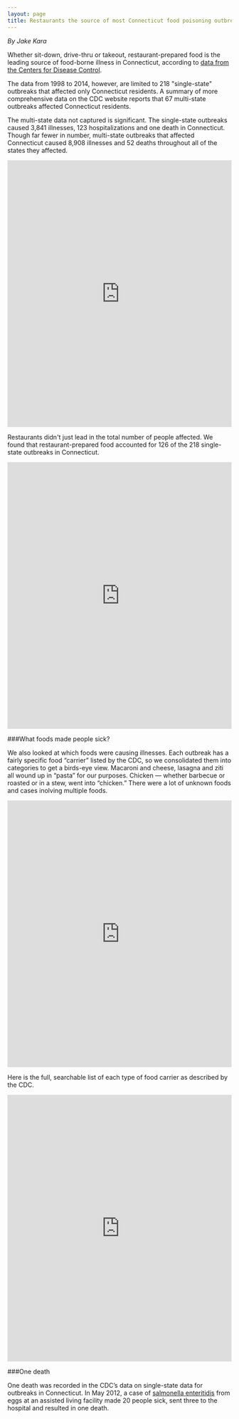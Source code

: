 ```yaml
---
layout: page
title: Restaurants the source of most Connecticut food poisoning outbreaks
---
```


*By Jake Kara*

Whether sit-down, drive-thru or takeout, restaurant-prepared food is the leading source of food-borne illness in Connecticut, according to [data from the Centers for Disease Control](http://wwwn.cdc.gov/foodborneoutbreaks/).

The data from 1998 to 2014, however, are limited to 218 "single-state" outbreaks that affected only Connecticut residents. A summary of more comprehensive data on the CDC website reports that 67 multi-state outbreaks affected Connecticut residents.

The multi-state data not captured is significant. The single-state outbreaks caused 3,841 illnesses, 123 hospitalizations and one death in Connecticut. Though far fewer in number, multi-state outbreaks that affected Connecticut caused 8,908 illnesses and 52 deaths throughout all of the states they affected.

<iframe id="graphic" style="width: 100%; height: 600px; overflow: hidden;" src="http://projects.ctmirror.org/tools/chart/charts/IllnessesbylocationoffoodpreparationinConnecticutoutbreaks-5-10-2015-38585.html" width="300" height="150" frameborder="0" scrolling="no"></iframe>

Restaurants didn't just lead in the total number of people affected. We found that restaurant-prepared food accounted for 126 of the 218 single-state outbreaks in Connecticut.

<iframe id="graphic" style="width: 100%; height: 600px; overflow: hidden;" src="http://projects.ctmirror.org/tools/chart/charts/CToutbreaksbylocationofpreparation-5-10-2015-47440.html" width="300" height="150" frameborder="0" scrolling="no"></iframe>

###What foods made people sick?

We also looked at which foods were causing illnesses. Each outbreak has a fairly specific food “carrier” listed by the CDC, so we consolidated them into categories to get a birds-eye view. Macaroni and cheese, lasagna and ziti all wound up in “pasta” for our purposes. Chicken — whether barbecue or roasted or in a stew, went into “chicken.” There were a lot of unknown foods and cases inolving multiple foods.

<iframe id="graphic" style="width: 100%; height: 600px; overflow: hidden;" src="http://projects.ctmirror.org/tools/chart/charts/TopcausesofsinglestateoutbreaksinConnecticut-5-10-2015-93172.html" width="300" height="150" frameborder="0" scrolling="no"></iframe>

Here is the full, searchable list of each type of food carrier as described by the CDC.

<iframe id="graphic" style="width: 100%; height: 600px; overflow: hidden;" src="http://projects.ctmirror.org/tools/fancytable/table.html?d=IllnessesandhospitalizationsbyfoodcarrierinConnecticutoutbreaks-5-10-2015-91992" width="300" height="150" frameborder="0" scrolling="no"></iframe>

###One death

One death was recorded in the CDC’s data on single-state data for outbreaks in Connecticut. In May 2012, a case of [salmonella enteritidis](http://www.cdc.gov/nczved/divisions/dfbmd/diseases/salmonella_enteritidis/) from eggs at an assisted living facility made 20 people sick, sent three to the hospital and resulted in one death.